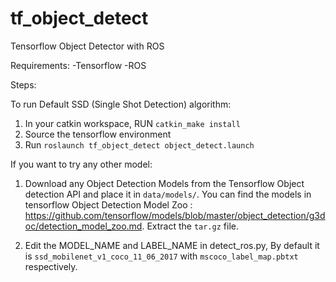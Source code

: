 # tf_object_detect

Tensorflow Object Detector with ROS

Requirements:
-Tensorflow
-ROS

Steps:

To run Default SSD (Single Shot Detection) algorithm:
1) In your catkin workspace, RUN `catkin_make install`
2) Source the tensorflow environment
3) Run `roslaunch tf_object_detect object_detect.launch`

If you want to try any other model:
1) Download any Object Detection Models from the Tensorflow Object detection API and place it in `data/models/`. 
You can find the models in tensorflow Object Detection Model Zoo : https://github.com/tensorflow/models/blob/master/object_detection/g3doc/detection_model_zoo.md. Extract the `tar.gz` file.  

2) Edit the MODEL_NAME and LABEL_NAME in detect_ros.py, By default it is `ssd_mobilenet_v1_coco_11_06_2017` with `mscoco_label_map.pbtxt` respectively. 

